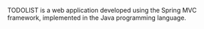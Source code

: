 TODOLIST is a web application developed using the Spring MVC framework, implemented in the Java programming language.
